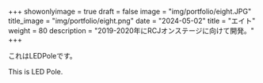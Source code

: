 
+++ 
showonlyimage = true 
draft = false 
image = "img/portfolio/eight.JPG"
title_image = "img/portfolio/eight.png" 
date = "2024-05-02" 
title = "エイト"
weight = 80
description = "2019-2020年にRCJオンステージに向けて開発。"
+++

これはLEDPoleです。

This is LED Pole.

